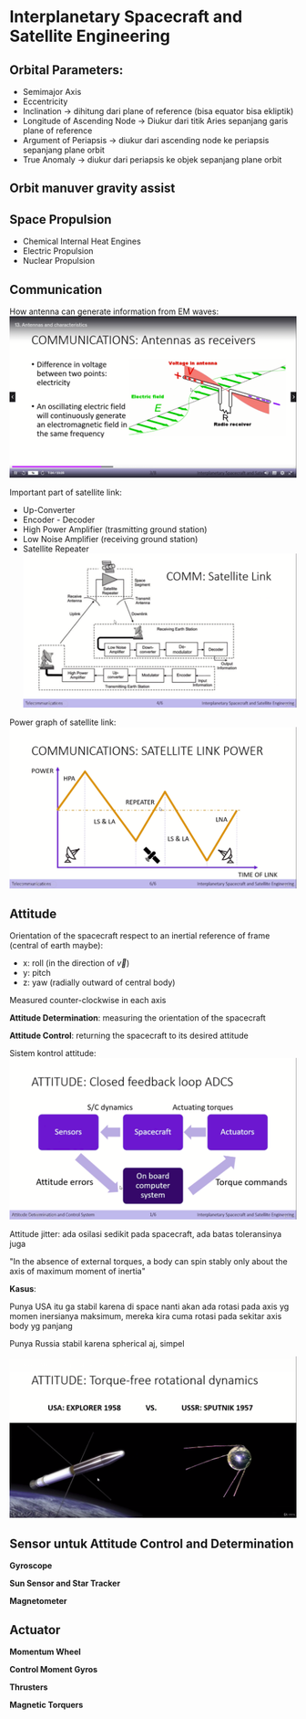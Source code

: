 # Interplanetary Spacecraft and Satellite Engineering

## Orbital Parameters:

- Semimajor Axis
- Eccentricity
- Inclination -> dihitung dari plane of reference (bisa equator bisa ekliptik)
- Longitude of Ascending Node -> Diukur dari titik Aries sepanjang garis plane of reference
- Argument of Periapsis -> diukur dari ascending node ke periapsis sepanjang plane orbit
- True Anomaly -> diukur dari periapsis ke objek sepanjang plane orbit

## Orbit manuver gravity assist

## Space Propulsion
- Chemical Internal Heat Engines
- Electric Propulsion
- Nuclear Propulsion

## Communication

How antenna can generate information from EM waves:
![antenna](antenna.png)

Important part of satellite link:
- Up-Converter
- Encoder - Decoder
- High Power Amplifier (trasmitting ground station)
- Low Noise Amplifier (receiving ground station)
- Satellite Repeater
![satellite link](sat_link.png)

Power graph of satellite link:
![power graph](power_graph.png)

## Attitude

Orientation of the spacecraft respect to an inertial reference of frame (central of earth maybe):
- x: roll (in the direction of $\vec{v}$)
- y: pitch
- z: yaw (radially outward of central body)

Measured counter-clockwise in each axis

**Attitude Determination**: measuring the orientation of the spacecraft

**Attitude Control**: returning the spacecraft to its desired attitude

Sistem kontrol attitude:
![kontrol attitude](attitude_control.png)

Attitude jitter: ada osilasi sedikit pada spacecraft, ada batas toleransinya juga

"In the absence of external torques, a body can spin stably only about the axis of maximum moment of inertia"

**Kasus**:

Punya USA itu ga stabil karena di space nanti akan ada rotasi pada axis yg momen inersianya maksimum, mereka kira cuma rotasi pada sekitar axis body yg panjang

Punya Russia stabil karena spherical aj, simpel

![momen inersia](momen_inersia.png)

## Sensor untuk Attitude Control and Determination

**Gyroscope**

**Sun Sensor and Star Tracker**

**Magnetometer**

## Actuator

**Momentum Wheel**

**Control Moment Gyros**

**Thrusters**

**Magnetic Torquers**
